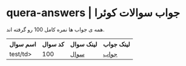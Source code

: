 # quera-answers | جواب سوالات کوئرا

<p>همه ی جواب ها نمره کامل 100 رو گرفته اند.</p>





<table>
<th>اسم سوال<ht/>
<th>کد سوال<ht/>
<th>لینک سوال<ht/>
<th>لینک جواب<ht/>

<tr>
<td>test/td>
<td>100</td>
<td><a href="https://quera.org/">سوال</td>
<td><a href="https://gist.github.com/">جواب</td>  
</tr>

</table>
